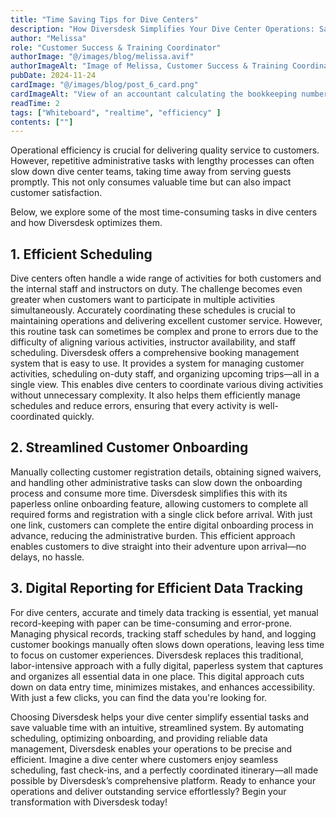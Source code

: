 ```yaml
---
title: "Time Saving Tips for Dive Centers"
description: "How Diversdesk Simplifies Your Dive Center Operations: Saving Time on Essential Tasks"
author: "Melissa"
role: "Customer Success & Training Coordinator"
authorImage: "@/images/blog/melissa.avif"
authorImageAlt: "Image of Melissa, Customer Success & Training Coordinator"
pubDate: 2024-11-24
cardImage: "@/images/blog/post_6_card.png"
cardImageAlt: "View of an accountant calculating the bookkeeping numbers"
readTime: 2
tags: ["Whiteboard", "realtime", "efficiency" ]
contents: [""]
---
```


Operational efficiency is crucial for delivering quality service to customers. However, repetitive administrative tasks with lengthy processes can often slow down dive center teams, taking time away from serving guests promptly. This not only consumes valuable time but can also impact customer satisfaction.

Below, we explore some of the most time-consuming tasks in dive centers and how Diversdesk optimizes them.

## 1. Efficient Scheduling
Dive centers often handle a wide range of activities for both customers and the internal staff and instructors on duty. The challenge becomes even greater when customers want to participate in multiple activities simultaneously. Accurately coordinating these schedules is crucial to maintaining operations and delivering excellent customer service. However, this routine task can sometimes be complex and prone to errors due to the difficulty of aligning various activities, instructor availability, and staff scheduling.
Diversdesk offers a comprehensive booking management system that is easy to use. It provides a system for managing customer activities, scheduling on-duty staff, and organizing upcoming trips—all in a single view. This enables dive centers to coordinate various diving activities without unnecessary complexity. It also helps them efficiently manage schedules and reduce errors, ensuring that every activity is well-coordinated quickly.

## 2. Streamlined Customer Onboarding
Manually collecting customer registration details, obtaining signed waivers, and handling other administrative tasks can slow down the onboarding process and consume more time.
Diversdesk simplifies this with its paperless online onboarding feature, allowing customers to complete all required forms and registration with a single click before arrival. With just one link, customers can complete the entire digital onboarding process in advance, reducing the administrative burden. This efficient approach enables customers to dive straight into their adventure upon arrival—no delays, no hassle.

## 3. Digital Reporting for Efficient Data Tracking
For dive centers, accurate and timely data tracking is essential, yet manual record-keeping with paper can be time-consuming and error-prone. Managing physical records, tracking staff schedules by hand, and logging customer bookings manually often slows down operations, leaving less time to focus on customer experiences. Diversdesk replaces this traditional, labor-intensive approach with a fully digital, paperless system that captures and organizes all essential data in one place. This digital approach cuts down on data entry time, minimizes mistakes, and enhances accessibility. With just a few clicks, you can find the data you're looking for.

Choosing Diversdesk helps your dive center simplify essential tasks and save valuable time with an intuitive, streamlined system. By automating scheduling, optimizing onboarding, and providing reliable data management, Diversdesk enables your operations to be precise and efficient. Imagine a dive center where customers enjoy seamless scheduling, fast check-ins, and a perfectly coordinated itinerary—all made possible by Diversdesk’s comprehensive platform. Ready to enhance your operations and deliver outstanding service effortlessly? Begin your transformation with Diversdesk today!